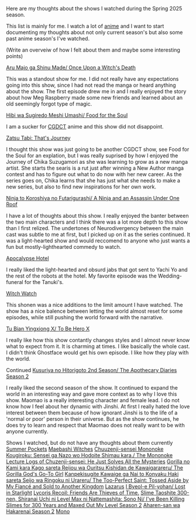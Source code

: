 Here are my thoughts about the shows I watched during the Spring 2025 season.

This list is mainly for me. I watch a lot of [anime](https://myanimelist.net/animelist/jusan0?status=2) and I want to start 
documenting my thoughts about not only current season's but also some past 
anime season's I've watched.

(Write an overveiw of how I felt about them and maybe some interesting points)

[Aru Majo ga Shinu Made/ Once Upon a Witch's Death](https://myanimelist.net/anime/59169/Aru_Majo_ga_Shinu_Made)

This was a standout show for me. I did not really have any expectations going 
into this show, since I had not read the manga or heard anything about the 
show. The first episode drew me in and I really enjoyed the story about how
Meg Raspberry made some new friends and learned about an old seemingly 
forgot type of magic.

[Hibi wa Sugiredo Meshi Umashi/ Food for the Soul](https://myanimelist.net/anime/60658/Hibi_wa_Sugiredo_Meshi_Umashi)

I am a sucker for [CGDCT](https://tvtropes.org/pmwiki/pmwiki.php/Main/CuteGirlsDoingCuteThings) anime
and this show did not disappoint.

[Zatsu Tabi: That's Journey](https://myanimelist.net/anime/55514/Zatsu_Tabi__Thats_Journey)

I thought this show was just going to be another CGDCT show, see Food for the Soul for an explation,
but I was really suprised by how I enjoyed the Journey of Chika Suzugamori as
she was learning to grow as a new manga artist. She starts the searis is a rut
just after winning a New Author manga contest and has to figure out what to do now
with her new career. As the series goes on, Chika learns that she has just what
she needs to make a new series, but also to find new inspirations for her own
work.

[Ninja to Koroshiya no Futarigurashi/ A Ninja and an Assassin Under One Roof](https://myanimelist.net/anime/58725/Ninja_to_Koroshiya_no_Futarigurashi)

I have a lot of thoughts about this show. I really enjoyed the banter between
the two main characters and I think there was a lot more depth to this show than
I first relized. The undertones of Neurodivergency between the main cast was 
subtle to me at first, but I picked up on it as the series continued. It was
a light-hearted show and would reccomend to anyone who just wants a fun but 
mostly-lighthearted commedy to watch.

[Apocalypse Hotel](https://myanimelist.net/anime/59675/Apocalypse_Hotel)

I really liked the light-hearted and obsurd jabs that got sent to Yachi Yo and
the rest of the robots at the hotel. My favorite episode was the Wedding-funeral
for the Tanuki's. 


[Witch Watch](https://myanimelist.net/anime/59597/Witch_Watch)

This shonen was a nice additions to the limit amount I have watched. The show
has a nice balence between letting the world almost reset for some episodes, 
while still pushing the world forward with the narrative. 


[Tu Bian Yingxiong X/ To Be Hero X](https://myanimelist.net/anime/53447/Tu_Bian_Yingxiong_X)

I really like how this show contantly changes styles and I almost never know
what to expect from it. It is charming at times. I like basically the whole cast.
I didn't think Ghostface would get his own episode. I like how they play with the
world. 


Continued 
[Kusuriya no Hitorigoto 2nd Season/ The Apothecary Diaries Season 2](https://myanimelist.net/anime/58514/Kusuriya_no_Hitorigoto_2nd_Season)

I really liked the second season of the show. It continued to expand the world
in an interesting way and gave more context as to why I love this show. Maomao is
a really interesting character and female lead. I do not know how I feel about 
her dynamic with Jinshi. At first I really hated the love interest between them
because of how ignorant Jinshi is to the life of a 'normal or poor' person in 
their universe. But as the show continues, he does try to learn and respect
that Maomao does not really want to be with anyone currently. 

Shows I watched, but do not have any thoughts about them currently
[Summer Pockets](https://myanimelist.net/anime/50694/Summer_Pockets)
[Maebashi Witches](https://myanimelist.net/anime/59744/Maebashi_Witches)
[Chuuzenji-sensei Mononoke Kougiroku: Sensei ga Nazo wo Hodoite Shimau kara./ The Mononoke Lecture Logs of Chuzenji-sensei: He Just Solves All the Mysteries](https://myanimelist.net/anime/60009/Chuuzenji-sensei_Mononoke_Kougiroku__Sensei_ga_Nazo_wo_Hodoite_Shimau_kara)
[Gorilla no Kami kara Kago sareta Reijou wa Ouritsu Kishidan de Kawaigarareru/ The Gorilla God's Go-To Girl](https://myanimelist.net/anime/59935/Gorilla_no_Kami_kara_Kago_sareta_Reijou_wa_Ouritsu_Kishidan_de_Kawaigarareru)
[Kanpekisugite Kawaige ga Nai to Konyaku Haki sareta Seijo wa Ringoku ni Urareru/ The Too-Perfect Saint: Tossed Aside by My Fiancé and Sold to Another Kingdom](https://myanimelist.net/anime/60157/Kanpekisugite_Kawaige_ga_Nai_to_Konyaku_Haki_sareta_Seijo_wa_Ringoku_ni_Urareru)
[Lazarus](https://myanimelist.net/anime/56038/Lazarus)
[I Byeol-e Pil-yohan/ Lost in Starlight](https://myanimelist.net/anime/61595/I_Byeol-e_Pil-yohan)
[Lycoris Recoil: Friends Are Thieves of Time.](https://myanimelist.net/anime/59369/Lycoris_Recoil__Friends_Are_Thieves_of_Time)
[Slime Taoshite 300-nen, Shiranai Uchi ni Level Max ni Nattemashita: Sono Ni/ I've Been Killing Slimes for 300 Years and Maxed Out My Level Season 2](https://myanimelist.net/anime/50738/Slime_Taoshite_300-nen_Shiranai_Uchi_ni_Level_Max_ni_Nattemashita__Sono_Ni)
[Aharen-san wa Hakarenai Season 2](https://myanimelist.net/anime/59466/Aharen-san_wa_Hakarenai_Season_2)
[Mono](https://myanimelist.net/anime/58492/Mono)
